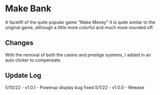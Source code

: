 # Make Bank
A facelift of the quite popular game "Make Money"
It is quite similar to the original game, although a little more colorful and much more rounded off.

## Changes
With the removal of both the casino and prestige systems, I added in an auto clicker to compensate.

## Update Log
5/10/22 - v1.0.1 - Powerup display bug fixed
5/1/22 - v1.0.0 - Release